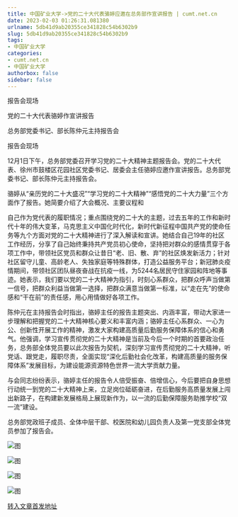 ```yaml
---
title: 中国矿业大学->党的二十大代表骆婷应邀在总务部作宣讲报告 | cumt.net.cn
date: 2023-02-03 01:26:31.081380
urlname: 5db41d9ab20355ce341828c54b6302b9
slug: 5db41d9ab20355ce341828c54b6302b9
tags: 
- 中国矿业大学
categories:
- cumt.net.cn
- 中国矿业大学
authorbox: false
sidebar: false
---
```

报告会现场

党的二十大代表骆婷作宣讲报告

总务部党委书记、部长陈仲元主持报告会

报告会现场

12月1日下午，总务部党委召开学习党的二十大精神主题报告会。党的二十大代表、徐州市鼓楼区花园社区党委书记、居委会主任骆婷应邀作宣讲报告。总务部党委书记、部长陈仲元主持报告会。

骆婷从“亲历党的二十大盛况”“学习党的二十大精神”“感悟党的二十大力量”三个方面作了报告。她简要介绍了大会概况、主要议程和
<!--more-->
自己作为党代表的履职情况；重点围绕党的二十大的主题，过去五年的工作和新时代十年的伟大变革，马克思主义中国化时代化，新时代新征程中国共产党的使命任务等九个方面对党的二十大精神进行了深入解读和宣讲。她结合自己19年的社区工作经历，分享了自己始终秉持共产党员初心使命，坚持把对群众的感情贯穿于各项工作中，带领社区党员和群众让昔日“老、旧、散、弃”的社区焕发新活力；针对社区留守儿童、高龄老人、失独家庭等特殊群体，打造公益服务平台；新冠肺炎疫情期间，带领社区团队昼夜奋战在抗疫一线，为5244名居民守住家园和阵地等事迹。她表示，我们要以党的二十大精神为指引，时刻心系群众，把群众呼声当做第一信号，把群众利益当做第一选择，把群众满意当做第一标准，以“走在先”的使命感和“干在前”的责任感，用心用情做好各项工作。

陈仲元在主持报告会时指出，骆婷主任的报告主题突出、内涵丰富，带动大家进一步理解和把握党的二十大精神核心要义和丰富内涵；骆婷主任心系群众、一心为公、创新性开展工作的精神，激发大家构建高质量后勤服务保障体系的信心和勇气。他强调，学习宣传贯彻党的二十大精神是当前及今后一个时期的首要政治任务，总务部全体党员要以此次报告为契机，深刻学习宣传贯彻党的二十大精神，听党话、跟党走，履职尽责，全面实现“深化后勤社会化改革，构建高质量的服务保障体系”发展目标，为建设能源资源特色世界一流大学贡献力量。

与会同志纷纷表示，骆婷主任的报告令人倍受振奋、倍增信心，今后要把自身思想行动统一到党的二十大精神上来，立足岗位砥砺奋进，在后勤服务高质量发展上闯出新路子，在构建新发展格局上展现新作为，以一流的后勤保障服务助推学校“双一流”建设。

总务部党政班子成员、全体中层干部、校医院和幼儿园负责人及第一党支部全体党员参加了报告会。

![图](https://xwzx.cumt.edu.cn/_upload/article/images/0b/ac/4385f32d46808300ed2bafa72e14/8012f3ed-1e72-4a98-9b81-ffabcf5297f2.jpg)

![图](https://xwzx.cumt.edu.cn/_upload/article/images/0b/ac/4385f32d46808300ed2bafa72e14/8676347c-cff9-4a47-87b7-3e570cedef84.jpg)

![图](https://xwzx.cumt.edu.cn/_upload/article/images/0b/ac/4385f32d46808300ed2bafa72e14/9719be85-5d23-41ee-a925-8e17fad1fcc7.jpg)

![图](https://xwzx.cumt.edu.cn/_upload/article/images/0b/ac/4385f32d46808300ed2bafa72e14/ee1fb8aa-ccfe-4c0c-9fe7-d88ee2aef2a3.jpg)

[转入文章首发地址](https://xwzx.cumt.edu.cn/bb/f8/c523a637944/page.htm)